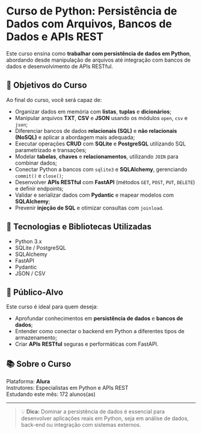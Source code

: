 # Curso de Python: Persistência de Dados com Arquivos, Bancos de Dados e APIs REST

Este curso ensina como **trabalhar com persistência de dados em Python**, abordando desde manipulação de arquivos até integração com bancos de dados e desenvolvimento de APIs RESTful.

## 🎯 Objetivos do Curso

Ao final do curso, você será capaz de:

- Organizar dados em memória com **listas**, **tuplas** e **dicionários**;
- Manipular arquivos **TXT**, **CSV** e **JSON** usando os módulos `open`, `csv` e `json`;
- Diferenciar bancos de dados **relacionais (SQL)** e **não relacionais (NoSQL)** e aplicar a abordagem mais adequada;
- Executar operações **CRUD** com **SQLite** e **PostgreSQL** utilizando SQL parametrizado e transações;
- Modelar **tabelas**, **chaves** e **relacionamentos**, utilizando `JOIN` para combinar dados;
- Conectar Python a bancos com `sqlite3` e **SQLAlchemy**, gerenciando `commit()` e `close()`;
- Desenvolver **APIs RESTful** com **FastAPI** (métodos `GET`, `POST`, `PUT`, `DELETE`) e definir endpoints;
- Validar e serializar dados com **Pydantic** e mapear modelos com **SQLAlchemy**;
- Prevenir **injeção de SQL** e otimizar consultas com `joinload`.

## 🧠 Tecnologias e Bibliotecas Utilizadas

- Python 3.x  
- SQLite / PostgreSQL  
- SQLAlchemy  
- FastAPI  
- Pydantic  
- JSON / CSV  

## 👥 Público-Alvo

Este curso é ideal para quem deseja:
- Aprofundar conhecimentos em **persistência de dados** e **bancos de dados**;
- Entender como conectar o backend em Python a diferentes tipos de armazenamento;
- Criar **APIs RESTful** seguras e performáticas com FastAPI.

## 📚 Sobre o Curso

Plataforma: **Alura**  
Instrutores: Especialistas em Python e APIs REST  
Estudando este mês: 172 alunos(as)

---

> 💡 **Dica:** Dominar a persistência de dados é essencial para desenvolver aplicações reais em Python, seja em análise de dados, back-end ou integração com sistemas externos.
